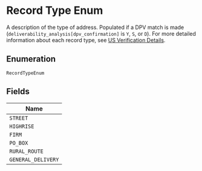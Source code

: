
# Record Type Enum

A description of the type of address. Populated if a DPV match is made (`deliverability_analysis[dpv_confirmation]`
is `Y`, `S`, or `D`). For more detailed information about each record type, see
[US Verification Details](#tag/US-Verification-Types).

## Enumeration

`RecordTypeEnum`

## Fields

| Name |
|  --- |
| `STREET` |
| `HIGHRISE` |
| `FIRM` |
| `PO_BOX` |
| `RURAL_ROUTE` |
| `GENERAL_DELIVERY` |

